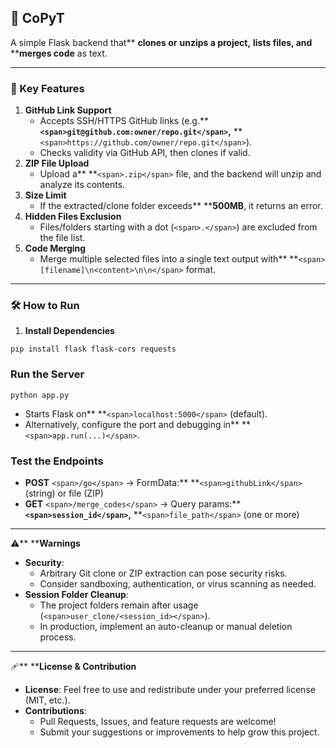 
## 📌 CoPyT

A simple Flask backend that** ****clones** or** ****unzips** a project,** ****lists files**, and** ****merges code** as text.

---

### 🚀 Key Features

1. **GitHub Link Support**
   * Accepts SSH/HTTPS GitHub links (e.g.** **`<span>git@github.com:owner/repo.git</span>`,** **`<span>https://github.com/owner/repo.git</span>`).
   * Checks validity via GitHub API, then clones if valid.
2. **ZIP File Upload**
   * Upload a** **`<span>.zip</span>` file, and the backend will unzip and analyze its contents.
3. **Size Limit**
   * If the extracted/clone folder exceeds** ****500MB**, it returns an error.
4. **Hidden Files Exclusion**
   * Files/folders starting with a dot (`<span>.</span>`) are excluded from the file list.
5. **Code Merging**
   * Merge multiple selected files into a single text output with** **`<span>[filename]\n<content>\n\n</span>` format.

---

### 🛠️ How to Run

1. **Install Dependencies**

```
pip install flask flask-cors requests
```

### Run the Server

```
python app.py
```

* Starts Flask on** **`<span>localhost:5000</span>` (default).
* Alternatively, configure the port and debugging in** **`<span>app.run(...)</span>`.

### Test the Endpoints

* **POST** `<span>/go</span>` → FormData:** **`<span>githubLink</span>` (string) or file (ZIP)
* **GET** `<span>/merge_codes</span>` → Query params:** **`<span>session_id</span>`,** **`<span>file_path</span>` (one or more)

---

⚠️** ****Warnings**

* **Security**:
  * Arbitrary Git clone or ZIP extraction can pose security risks.
  * Consider sandboxing, authentication, or virus scanning as needed.
* **Session Folder Cleanup**:
  * The project folders remain after usage (`<span>user_clone/<session_id></span>`).
  * In production, implement an auto-cleanup or manual deletion process.

---

🩹** ****License & Contribution**

* **License**: Feel free to use and redistribute under your preferred license (MIT, etc.).
* **Contributions**:
  * Pull Requests, Issues, and feature requests are welcome!
  * Submit your suggestions or improvements to help grow this project.
